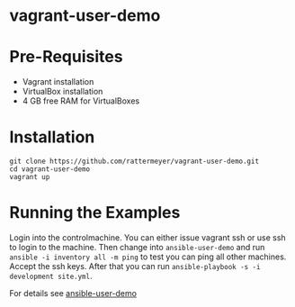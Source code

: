 # vagrant-user-demo

# Pre-Requisites
* Vagrant installation
* VirtualBox installation
* 4 GB free RAM for VirtualBoxes

# Installation

	git clone https://github.com/rattermeyer/vagrant-user-demo.git
	cd vagrant-user-demo
	vagrant up
	
# Running the Examples

Login into the controlmachine. You can either issue vagrant ssh or use ssh to login to the machine.
Then change into `ansible-user-demo` and run `ansible -i inventory all -m ping` to test you can ping all other machines.
Accept the ssh keys. After that you can run `ansible-playbook -s -i development site.yml`.

For details see [ansible-user-demo](https://github.com/rattermeyer/ansible-user-demo.git)




